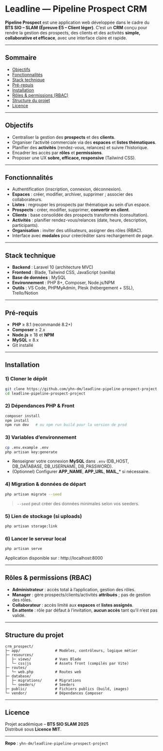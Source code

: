 # Leadline — Pipeline Prospect CRM

**Pipeline Prospect** est une application web développée dans le cadre du **BTS SIO – SLAM (Épreuve E5 – Client léger)**.
C’est un **CRM** conçu pour rendre la gestion des prospects, des clients et des activités **simple, collaborative et efficace**, avec une interface claire et rapide.

---

## Sommaire
- [Objectifs](#-objectifs)
- [Fonctionnalités](#-fonctionnalités)
- [Stack technique](#-stack-technique)
- [Pré-requis](#-pré-requis)
- [Installation](#-installation)
- [Rôles & permissions (RBAC)](#-rôles--permissions-rbac)
- [Structure du projet](#-structure-du-projet)
- [Licence](#-licence)

---

## Objectifs
- Centraliser la gestion des **prospects** et des **clients**.
- Organiser l’activité commerciale via des **espaces** et **listes thématiques**.
- Planifier des **activités** (rendez-vous, relances) et suivre l’historique.
- Encadrer les accès par **rôles** et **permissions**.
- Proposer une UX **sobre, efficace, responsive** (Tailwind CSS).

---

## Fonctionnalités
- Authentification (inscription, connexion, déconnexion).
- **Espaces** : créer, modifier, archiver, supprimer ; associer des collaborateurs.
- **Listes** : regrouper les prospects par thématique au sein d’un espace.
- **Prospects** : créer, modifier, supprimer, **convertir en client**.
- **Clients** : base consolidée des prospects transformés (consultation).
- **Activités** : planifier rendez-vous/relances (date, heure, description, participants).
- **Organisation** : inviter des utilisateurs, assigner des rôles (RBAC).
- Interface avec **modales** pour créer/éditer sans rechargement de page.

---

## Stack technique
- **Backend** : Laravel 10 (architecture MVC)
- **Frontend** : Blade, Tailwind CSS, JavaScript (vanilla)
- **Base de données** : MySQL
- **Environnement** : PHP 8+, Composer, Node.js/NPM
- **Outils** : VS Code, PHPMyAdmin, Plesk (hébergement + SSL), Trello/Notion

---

## Pré-requis
- **PHP** ≥ 8.1 (recommandé 8.2+)
- **Composer** ≥ 2.x
- **Node.js** ≥ 18 et **NPM**
- **MySQL** ≥ 8.x
- Git installé

---

## Installation

### 1) Cloner le dépôt
```bash
git clone https://github.com/yhn-dm/leadline-pipeline-prospect-project.git
cd leadline-pipeline-prospect-project
```

### 2) Dépendances PHP & Front
```bash
composer install
npm install
npm run dev   # ou npm run build pour la version de prod
```

### 3) Variables d’environnement
```bash
cp .env.example .env
php artisan key:generate
```
- Renseigner votre connexion **MySQL** dans `.env` (DB_HOST, DB_DATABASE, DB_USERNAME, DB_PASSWORD).
- (Optionnel) Configurer **APP_NAME**, **APP_URL**, **MAIL_*** si nécessaire.

### 4) Migration & données de départ
```bash
php artisan migrate --seed
```
> `--seed` peut créer des données minimales selon vos seeders.

### 5) Lien de stockage (si uploads)
```bash
php artisan storage:link
```

### 6) Lancer le serveur local
```bash
php artisan serve
```
Application disponible sur : http://localhost:8000

---

## Rôles & permissions (RBAC)
- **Administrateur** : accès total à l’application, gestion des rôles.
- **Manager** : gère prospects/clients/activités **attribués** ; pas de gestion des rôles.
- **Collaborateur** : accès limité aux **espaces** et **listes assignés**.
- **En attente** : rôle par défaut à l’invitation, **aucun accès** tant qu’il n’est pas validé.

---

## Structure du projet
```
crm_prospect/
├─ app/                # Modèles, contrôleurs, logique métier
├─ resources/
│  ├─ views/           # Vues Blade
│  └─ css|js           # Assets front (compilés par Vite)
├─ routes/
│  └─ web.php          # Routes web
├─ database/
│  ├─ migrations/      # Migrations
│  └─ seeders/         # Seeders
├─ public/             # Fichiers publics (build, images)
└─ vendor/             # Dépendances Composer
```

---

## Licence
Projet académique – **BTS SIO SLAM 2025**  
Distribué sous **Licence MIT**.

---
**Repo** : `yhn-dm/leadline-pipeline-prospect-project`

